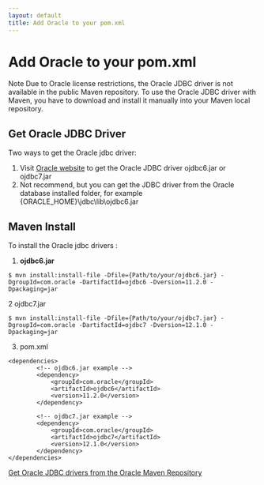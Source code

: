 ```yaml
---
layout: default
title: Add Oracle to your pom.xml
---
```


# Add Oracle to your pom.xml

Note
Due to Oracle license restrictions, the Oracle JDBC driver is not available in the public Maven repository. To use the Oracle JDBC driver with Maven, you have to download and install it manually into your Maven local repository.

## Get Oracle JDBC Driver

Two ways to get the Oracle jdbc driver:

1. Visit [Oracle website](http://www.oracle.com/technetwork/database/features/jdbc/index-091264.html) to get the Oracle JDBC driver ojdbc6.jar or ojdbc7.jar
2. Not recommend, but you can get the JDBC driver from the Oracle database installed folder, for example {ORACLE_HOME}\jdbc\lib\ojdbc6.jar

## Maven Install

To install the Oracle jdbc drivers :

1. **ojdbc6.jar**

```
$ mvn install:install-file -Dfile={Path/to/your/ojdbc6.jar} -DgroupId=com.oracle -DartifactId=ojdbc6 -Dversion=11.2.0 -Dpackaging=jar
```
2 ojdbc7.jar

```
$ mvn install:install-file -Dfile={Path/to/your/ojdbc7.jar} -DgroupId=com.oracle -DartifactId=ojdbc7 -Dversion=12.1.0 -Dpackaging=jar
```

3. pom.xml

```
<dependencies>
        <!-- ojdbc6.jar example -->
        <dependency>
            <groupId>com.oracle</groupId>
            <artifactId>ojdbc6</artifactId>
            <version>11.2.0</version>
        </dependency>

        <!-- ojdbc7.jar example -->
        <dependency>
            <groupId>com.oracle</groupId>
            <artifactId>ojdbc7</artifactId>
            <version>12.1.0</version>
        </dependency>
</dependencies>
```

[Get Oracle JDBC drivers from the Oracle Maven Repository](https://blogs.oracle.com/dev2dev/get-oracle-jdbc-drivers-and-ucp-from-oracle-maven-repository-without-ides)